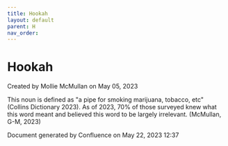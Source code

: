```yaml
---
title: Hookah
layout: default
parent: H
nav_order:
---
```


# Hookah

Created by  Mollie McMullan on May 05, 2023

This noun is defined as &quot;a pipe for smoking marijuana, tobacco, etc&quot; (Collins Dictionary 2023). As of 2023, 70% of those surveyed knew what this word meant and believed this word to be largely irrelevant. (McMullan, G-M, 2023)

Document generated by Confluence on May 22, 2023 12:37


